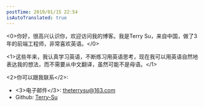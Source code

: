 ```yaml
---
postTime: 2019/01/15 22:54
isAutoTranslated: true
---
```

<0>你好，很高兴认识你，欢迎访问我的博客。我是Terry Su，来自中国，做了3年的前端工程师，非常喜欢英语。</0>

<1>这些年来，我认真学习英语，不断练习用英语思考，现在我可以用英语自然地表达我的想法，而不需要从中文翻译，虽然可能不是母语。</1>



<2>你可以跟我联系</2>:
* <3>电子邮件</3>: theterrysu@163.com
* Github: [Terry-Su](https://github.com/Terry-Su)